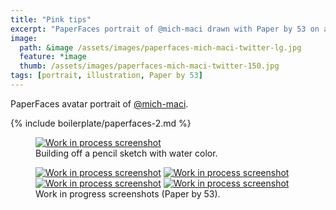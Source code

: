 ```yaml
---
title: "Pink tips"
excerpt: "PaperFaces portrait of @mich-maci drawn with Paper by 53 on an iPad."
image: 
  path: &image /assets/images/paperfaces-mich-maci-twitter-lg.jpg 
  feature: *image
  thumb: /assets/images/paperfaces-mich-maci-twitter-150.jpg
tags: [portrait, illustration, Paper by 53]
---
```


PaperFaces avatar portrait of <a href="http://twitter.com/mich-maci">@mich-maci</a>.

{% include boilerplate/paperfaces-2.md %}

<figure>
	<a href="{{ site.url }}/assets/images/paperfaces-mich-maci-process-1-lg.jpg"><img src="{{ site.url }}/assets/images/paperfaces-mich-maci-process-1-750.jpg" alt="Work in process screenshot"></a>
	<figcaption>Building off a pencil sketch with water color.</figcaption>
</figure>

<figure class="half">
	<a href="{{ site.url }}/assets/images/paperfaces-mich-maci-process-2-lg.jpg"><img src="{{ site.url }}/assets/images/paperfaces-mich-maci-process-2-600.jpg" alt="Work in process screenshot"></a>
	<a href="{{ site.url }}/assets/images/paperfaces-mich-maci-process-3-lg.jpg"><img src="{{ site.url }}/assets/images/paperfaces-mich-maci-process-3-600.jpg" alt="Work in process screenshot"></a>
	<a href="{{ site.url }}/assets/images/paperfaces-mich-maci-process-4-lg.jpg"><img src="{{ site.url }}/assets/images/paperfaces-mich-maci-process-4-600.jpg" alt="Work in process screenshot"></a>
	<a href="{{ site.url }}/assets/images/paperfaces-mich-maci-process-5-lg.jpg"><img src="{{ site.url }}/assets/images/paperfaces-mich-maci-process-5-600.jpg" alt="Work in process screenshot"></a>
	<figcaption>Work in progress screenshots (Paper by 53).</figcaption>
</figure>